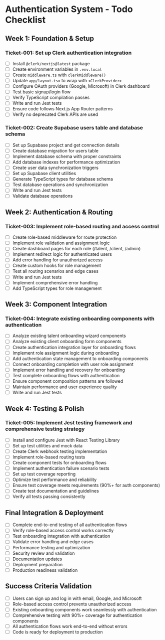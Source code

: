 # Authentication System - Todo Checklist

## Week 1: Foundation & Setup

### Ticket-001: Set up Clerk authentication integration
- [ ] Install `@clerk/nextjs@latest` package
- [ ] Create environment variables in `.env.local`
- [ ] Create `middleware.ts` with `clerkMiddleware()`
- [ ] Update `app/layout.tsx` to wrap with `<ClerkProvider>`
- [ ] Configure OAuth providers (Google, Microsoft) in Clerk dashboard
- [ ] Test basic signup/login flow
- [ ] Verify TypeScript compilation passes
- [ ] Write and run Jest tests
- [ ] Ensure code follows Next.js App Router patterns
- [ ] Verify no deprecated Clerk APIs are used

### Ticket-002: Create Supabase users table and database schema
- [ ] Set up Supabase project and get connection details
- [ ] Create database migration for users table
- [ ] Implement database schema with proper constraints
- [ ] Add database indexes for performance optimization
- [ ] Create user data synchronization triggers
- [ ] Set up Supabase client utilities
- [ ] Generate TypeScript types for database schema
- [ ] Test database operations and synchronization
- [ ] Write and run Jest tests
- [ ] Validate database operations

## Week 2: Authentication & Routing

### Ticket-003: Implement role-based routing and access control
- [ ] Create role-based middleware for route protection
- [ ] Implement role validation and assignment logic
- [ ] Create dashboard pages for each role (/talent, /client, /admin)
- [ ] Implement redirect logic for authenticated users
- [ ] Add error handling for unauthorized access
- [ ] Create custom hooks for role management
- [ ] Test all routing scenarios and edge cases
- [ ] Write and run Jest tests
- [ ] Implement comprehensive error handling
- [ ] Add TypeScript types for role management

## Week 3: Component Integration

### Ticket-004: Integrate existing onboarding components with authentication
- [ ] Analyze existing talent onboarding wizard components
- [ ] Analyze existing client onboarding form components
- [ ] Create authentication integration layer for onboarding flows
- [ ] Implement role assignment logic during onboarding
- [ ] Add authentication state management to onboarding components
- [ ] Connect onboarding completion with user role assignment
- [ ] Implement error handling and recovery for onboarding
- [ ] Test complete onboarding flows with authentication
- [ ] Ensure component composition patterns are followed
- [ ] Maintain performance and user experience quality
- [ ] Write and run Jest tests

## Week 4: Testing & Polish

### Ticket-005: Implement Jest testing framework and comprehensive testing strategy
- [ ] Install and configure Jest with React Testing Library
- [ ] Set up test utilities and mock data
- [ ] Create Clerk webhook testing implementation
- [ ] Implement role-based routing tests
- [ ] Create component tests for onboarding flows
- [ ] Implement authentication failure scenario tests
- [ ] Set up test coverage reporting
- [ ] Optimize test performance and reliability
- [ ] Ensure test coverage meets requirements (90%+ for auth components)
- [ ] Create test documentation and guidelines
- [ ] Verify all tests passing consistently

## Final Integration & Deployment
- [ ] Complete end-to-end testing of all authentication flows
- [ ] Verify role-based access control works correctly
- [ ] Test onboarding integration with authentication
- [ ] Validate error handling and edge cases
- [ ] Performance testing and optimization
- [ ] Security review and validation
- [ ] Documentation updates
- [ ] Deployment preparation
- [ ] Production readiness validation

## Success Criteria Validation
- [ ] Users can sign up and log in with email, Google, and Microsoft
- [ ] Role-based access control prevents unauthorized access
- [ ] Existing onboarding components work seamlessly with authentication
- [ ] Comprehensive testing with 90%+ coverage for authentication components
- [ ] All authentication flows work end-to-end without errors
- [ ] Code is ready for deployment to production 